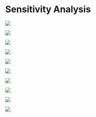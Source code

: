 

# Sensitivity Analysis


![](Sensitivity/C_max_Organism-PeripheralVenousBlood-Raltegravir-Plasma%20(Peripheral%20Venous%20Blood).png)


![](Sensitivity/t_max_Organism-PeripheralVenousBlood-Raltegravir-Plasma%20(Peripheral%20Venous%20Blood).png)


![](Sensitivity/C_tEnd_Organism-PeripheralVenousBlood-Raltegravir-Plasma%20(Peripheral%20Venous%20Blood).png)


![](Sensitivity/AUC_tEnd_Organism-PeripheralVenousBlood-Raltegravir-Plasma%20(Peripheral%20Venous%20Blood).png)


![](Sensitivity/AUC_inf_Organism-PeripheralVenousBlood-Raltegravir-Plasma%20(Peripheral%20Venous%20Blood).png)


![](Sensitivity/MRT_Organism-PeripheralVenousBlood-Raltegravir-Plasma%20(Peripheral%20Venous%20Blood).png)


![](Sensitivity/Thalf_Organism-PeripheralVenousBlood-Raltegravir-Plasma%20(Peripheral%20Venous%20Blood).png)


![](Sensitivity/CL_Organism-PeripheralVenousBlood-Raltegravir-Plasma%20(Peripheral%20Venous%20Blood).png)


![](Sensitivity/Vss_Organism-PeripheralVenousBlood-Raltegravir-Plasma%20(Peripheral%20Venous%20Blood).png)


![](Sensitivity/Vd_Organism-PeripheralVenousBlood-Raltegravir-Plasma%20(Peripheral%20Venous%20Blood).png)

